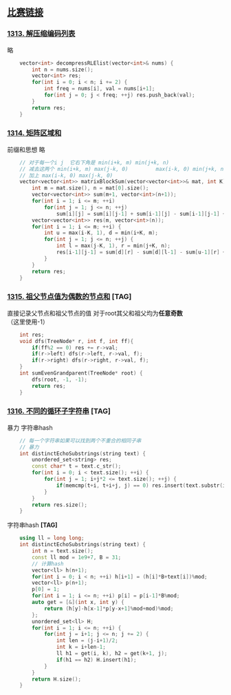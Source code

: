 ## [比赛链接](https://leetcode-cn.com/contest/biweekly-contest-17/)


### [1313. 解压缩编码列表](https://leetcode-cn.com/problems/decompress-run-length-encoded-list/)

略

```c++
    vector<int> decompressRLElist(vector<int>& nums) {
        int n = nums.size();
        vector<int> res;
        for(int i = 0; i < n; i += 2) {
            int freq = nums[i], val = nums[i+1];
            for(int j = 0; j < freq; ++j) res.push_back(val);
        }
        return res;
    }
```


### [1314. 矩阵区域和](https://leetcode-cn.com/problems/matrix-block-sum/)

前缀和思想 略

```c++
    // 对于每一个i j  它右下角是 min(i+k, m) min(j+k, n)
    // 减去这两个 min(i+k, m) max(j-k, 0)         max(i-k, 0) min(j+k, n)
    // 加上 max(i-k, 0) max(j-k, 0)
    vector<vector<int>> matrixBlockSum(vector<vector<int>>& mat, int K) {
        int m = mat.size(), n = mat[0].size();
        vector<vector<int>> sum(m+1, vector<int>(n+1));
        for(int i = 1; i <= m; ++i)
            for(int j = 1; j <= n; ++j)
                sum[i][j] = sum[i][j-1] + sum[i-1][j] - sum[i-1][j-1] + mat[i-1][j-1];
        vector<vector<int>> res(m, vector<int>(n));
        for(int i = 1; i <= m; ++i) {
            int u = max(i-K, 1), d = min(i+K, m);
            for(int j = 1; j <= n; ++j) {
                int l = max(j-K, 1), r = min(j+K, n);
                res[i-1][j-1] = sum[d][r] - sum[d][l-1] - sum[u-1][r] + sum[u-1][l-1];
            }
        }
        return res;
    }
```

### [1315. 祖父节点值为偶数的节点和](https://leetcode-cn.com/problems/sum-of-nodes-with-even-valued-grandparent/) [TAG]

直接记录父节点和祖父节点的值 对于root其父和祖父均为**任意奇数**（这里使用-1）

```c++
    int res;
    void dfs(TreeNode* r, int f, int ff){
        if(ff%2 == 0) res += r->val;
        if(r->left) dfs(r->left, r->val, f);
        if(r->right) dfs(r->right, r->val, f);
    }
    int sumEvenGrandparent(TreeNode* root) {
        dfs(root, -1, -1);
        return res;
    }
```

### [1316. 不同的循环子字符串](https://leetcode-cn.com/problems/distinct-echo-substrings/) [TAG]

暴力 字符串hash

```c++
    // 每一个字符串如果可以找到两个不重合的相同子串
    // 暴力
    int distinctEchoSubstrings(string text) {
        unordered_set<string> res;
        const char* t = text.c_str();
        for(int i = 0; i < text.size(); ++i) {
            for(int j = 1; i+j*2 <= text.size(); ++j) {
                if(memcmp(t+i, t+i+j, j) == 0) res.insert(text.substr(i, j));
            }
        }
        return res.size();
    }
```

字符串hash **[TAG]**

```c++
    using ll = long long;
    int distinctEchoSubstrings(string text) {
        int n = text.size();
        const ll mod = 1e9+7, B = 31;
        // 计算hash
        vector<ll> h(n+1);
        for(int i = 0; i < n; ++i) h[i+1] = (h[i]*B+text[i])%mod;
        vector<ll> p(n+1);
        p[0] = 1;
        for(int i = 1; i <= n; ++i) p[i] = p[i-1]*B%mod;
        auto get = [&](int x, int y) {
            return (h[y]-h[x-1]*p[y-x+1]%mod+mod)%mod;
        };
        unordered_set<ll> H;
        for(int i = 1; i <= n; ++i) {
            for(int j = i+1; j <= n; j += 2) {
                int len = (j-i+1)/2;
                int k = i+len-1;
                ll h1 = get(i, k), h2 = get(k+1, j);
                if(h1 == h2) H.insert(h1);
            }
        }
        return H.size();
    }
```

